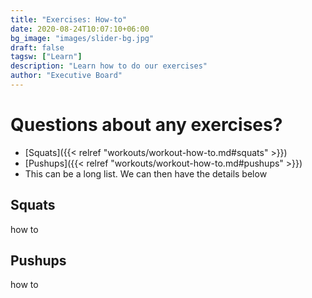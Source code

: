 ```yaml
---
title: "Exercises: How-to"
date: 2020-08-24T10:07:10+06:00
bg_image: "images/slider-bg.jpg"
draft: false
tagsw: ["Learn"]
description: "Learn how to do our exercises"
author: "Executive Board"
---
```


# Questions about any exercises?

- [Squats]({{< relref "workouts/workout-how-to.md#squats" >}})
- [Pushups]({{< relref "workouts/workout-how-to.md#pushups" >}})
- This can be a long list. We can then have the details below

## Squats

how to

## Pushups

how to
